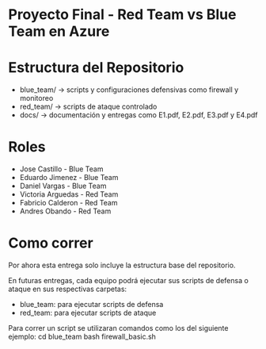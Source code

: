 # Proyecto Final - Red Team vs Blue Team en Azure

# Estructura del Repositorio
- blue_team/ -> scripts y configuraciones defensivas como firewall y monitoreo
- red_team/ -> scripts de ataque controlado
- docs/ -> documentación y entregas como E1.pdf, E2.pdf, E3.pdf y E4.pdf

# Roles
- Jose Castillo - Blue Team
- Eduardo Jimenez - Blue Team
- Daniel Vargas - Blue Team
- Victoria Arguedas - Red Team
- Fabricio Calderon - Red Team
- Andres Obando - Red Team

# Como correr
Por ahora esta entrega solo incluye la estructura base del repositorio.

En futuras entregas, cada equipo podrá ejecutar sus scripts de defensa o ataque en sus respectivas carpetas:
- blue_team: para ejecutar scripts de defensa
- red_team: para ejecutar scripts de ataque

Para correr un script se utilizaran comandos como los del siguiente ejemplo:
cd blue_team
bash firewall_basic.sh